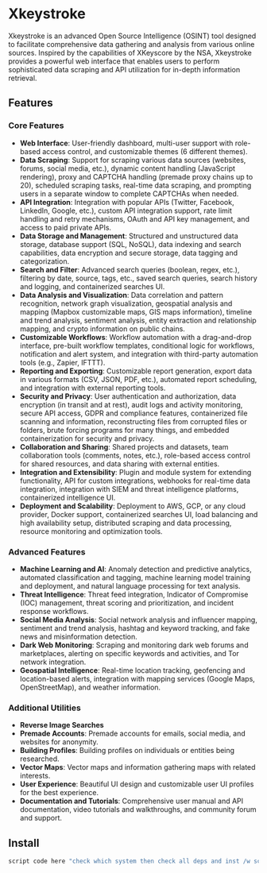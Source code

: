 # Xkeystroke

Xkeystroke is an advanced Open Source Intelligence (OSINT) tool designed to facilitate comprehensive data gathering and analysis from various online sources. Inspired by the capabilities of XKeyscore by the NSA, Xkeystroke provides a powerful web interface that enables users to perform sophisticated data scraping and API utilization for in-depth information retrieval.

## Features

### Core Features
- **Web Interface**: User-friendly dashboard, multi-user support with role-based access control, and customizable themes (6 different themes).
- **Data Scraping**: Support for scraping various data sources (websites, forums, social media, etc.), dynamic content handling (JavaScript rendering), proxy and CAPTCHA handling (premade proxy chains up to 20), scheduled scraping tasks, real-time data scraping, and prompting users in a separate window to complete CAPTCHAs when needed.
- **API Integration**: Integration with popular APIs (Twitter, Facebook, LinkedIn, Google, etc.), custom API integration support, rate limit handling and retry mechanisms, OAuth and API key management, and access to paid private APIs.
- **Data Storage and Management**: Structured and unstructured data storage, database support (SQL, NoSQL), data indexing and search capabilities, data encryption and secure storage, data tagging and categorization.
- **Search and Filter**: Advanced search queries (boolean, regex, etc.), filtering by date, source, tags, etc., saved search queries, search history and logging, and containerized searches UI.
- **Data Analysis and Visualization**: Data correlation and pattern recognition, network graph visualization, geospatial analysis and mapping (Mapbox customizable maps, GIS maps information), timeline and trend analysis, sentiment analysis, entity extraction and relationship mapping, and crypto information on public chains.
- **Customizable Workflows**: Workflow automation with a drag-and-drop interface, pre-built workflow templates, conditional logic for workflows, notification and alert system, and integration with third-party automation tools (e.g., Zapier, IFTTT).
- **Reporting and Exporting**: Customizable report generation, export data in various formats (CSV, JSON, PDF, etc.), automated report scheduling, and integration with external reporting tools.
- **Security and Privacy**: User authentication and authorization, data encryption (in transit and at rest), audit logs and activity monitoring, secure API access, GDPR and compliance features, containerized file scanning and information, reconstructing files from corrupted files or folders, brute forcing programs for many things, and embedded containerization for security and privacy.
- **Collaboration and Sharing**: Shared projects and datasets, team collaboration tools (comments, notes, etc.), role-based access control for shared resources, and data sharing with external entities.
- **Integration and Extensibility**: Plugin and module system for extending functionality, API for custom integrations, webhooks for real-time data integration, integration with SIEM and threat intelligence platforms, containerized intelligence UI.
- **Deployment and Scalability**: Deployment to AWS, GCP, or any cloud provider, Docker support, containerized searches UI, load balancing and high availability setup, distributed scraping and data processing, resource monitoring and optimization tools.

### Advanced Features
- **Machine Learning and AI**: Anomaly detection and predictive analytics, automated classification and tagging, machine learning model training and deployment, and natural language processing for text analysis.
- **Threat Intelligence**: Threat feed integration, Indicator of Compromise (IOC) management, threat scoring and prioritization, and incident response workflows.
- **Social Media Analysis**: Social network analysis and influencer mapping, sentiment and trend analysis, hashtag and keyword tracking, and fake news and misinformation detection.
- **Dark Web Monitoring**: Scraping and monitoring dark web forums and marketplaces, alerting on specific keywords and activities, and Tor network integration.
- **Geospatial Intelligence**: Real-time location tracking, geofencing and location-based alerts, integration with mapping services (Google Maps, OpenStreetMap), and weather information.

### Additional Utilities
- **Reverse Image Searches**
- **Premade Accounts**: Premade accounts for emails, social media, and websites for anonymity.
- **Building Profiles**: Building profiles on individuals or entities being researched.
- **Vector Maps**: Vector maps and information gathering maps with related interests.
- **User Experience**: Beautiful UI design and customizable user UI profiles for the best experience.
- **Documentation and Tutorials**: Comprehensive user manual and API documentation, video tutorials and walkthroughs, and community forum and support.

## Install
```bash
script code here "check which system then check all deps and inst /w scripts"
```
